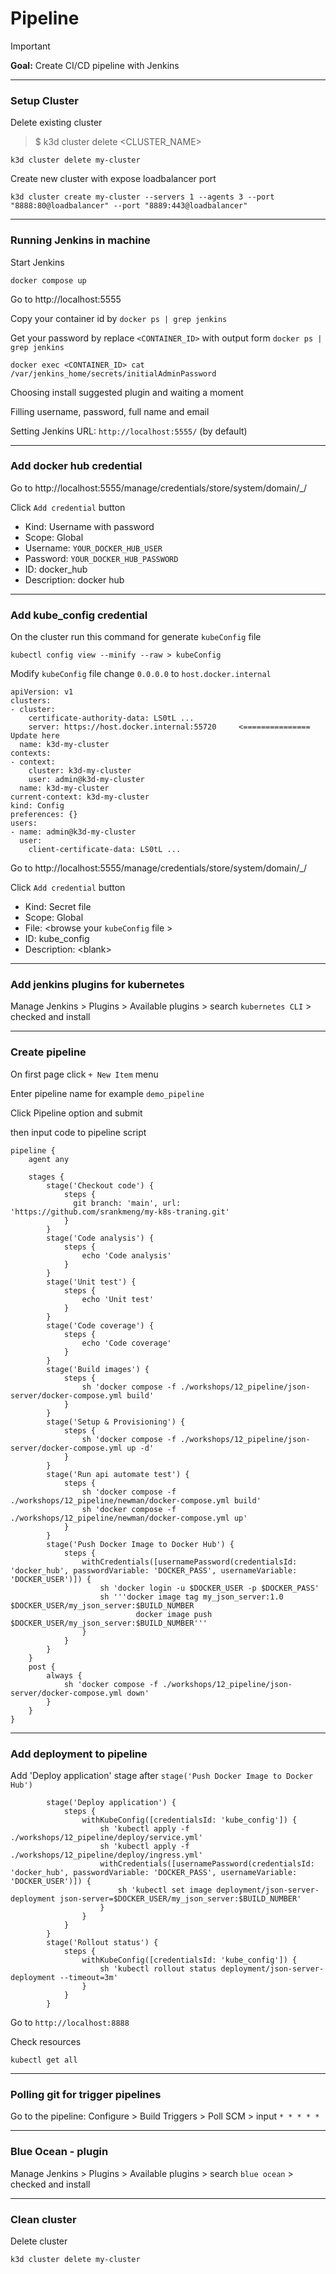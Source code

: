 # Pipeline

> [!IMPORTANT]  
> **Goal:** Create CI/CD pipeline with Jenkins

---

### Setup Cluster

Delete existing cluster
> $ k3d cluster delete <CLUSTER_NAME>
```
k3d cluster delete my-cluster
```

Create new cluster with expose loadbalancer port
```
k3d cluster create my-cluster --servers 1 --agents 3 --port "8888:80@loadbalancer" --port "8889:443@loadbalancer"
```

---

### Running Jenkins in machine

Start Jenkins
```
docker compose up
```

Go to http://localhost:5555

Copy your container id by `docker ps | grep jenkins`

Get your password by replace `<CONTAINER_ID>` with output form `docker ps | grep jenkins`

```
docker exec <CONTAINER_ID> cat /var/jenkins_home/secrets/initialAdminPassword
```

Choosing install suggested plugin and waiting a moment

Filling username, password, full name and email 

Setting Jenkins URL: `http://localhost:5555/` (by default)

---

### Add docker hub credential

Go to http://localhost:5555/manage/credentials/store/system/domain/_/

Click `Add credential` button

- Kind: Username with password
- Scope: Global
- Username: `YOUR_DOCKER_HUB_USER`
- Password: `YOUR_DOCKER_HUB_PASSWORD`
- ID: docker_hub
- Description: docker hub

---

### Add kube_config credential

On the cluster run this command for generate `kubeConfig` file
```
kubectl config view --minify --raw > kubeConfig
```

Modify `kubeConfig` file change `0.0.0.0` to `host.docker.internal`
```
apiVersion: v1
clusters:
- cluster:
    certificate-authority-data: LS0tL ...
    server: https://host.docker.internal:55720     <=============== Update here 
  name: k3d-my-cluster
contexts:
- context:
    cluster: k3d-my-cluster
    user: admin@k3d-my-cluster
  name: k3d-my-cluster
current-context: k3d-my-cluster
kind: Config
preferences: {}
users:
- name: admin@k3d-my-cluster
  user:
    client-certificate-data: LS0tL ... 
```

Go to http://localhost:5555/manage/credentials/store/system/domain/_/

Click `Add credential` button

- Kind: Secret file
- Scope: Global
- File: \<browse your `kubeConfig` file \>
- ID: kube_config
- Description: \<blank\>

---

### Add jenkins plugins for kubernetes 

Manage Jenkins > Plugins > Available plugins > search `kubernetes CLI` > checked and install

---

### Create pipeline

On first page click `+ New Item` menu

Enter pipeline name for example `demo_pipeline`

Click Pipeline option and submit 

then input code to pipeline script

```
pipeline {
    agent any

    stages {
        stage('Checkout code') {
            steps {
              git branch: 'main', url: 'https://github.com/srankmeng/my-k8s-traning.git'
            }
        }
        stage('Code analysis') {
            steps {
                echo 'Code analysis'
            }
        }
        stage('Unit test') {
            steps {
                echo 'Unit test'
            }
        }
        stage('Code coverage') {
            steps {
                echo 'Code coverage'
            }
        }
        stage('Build images') {
            steps {
                sh 'docker compose -f ./workshops/12_pipeline/json-server/docker-compose.yml build'
            }
        }
        stage('Setup & Provisioning') {
            steps {
                sh 'docker compose -f ./workshops/12_pipeline/json-server/docker-compose.yml up -d'
            }
        }
        stage('Run api automate test') {
            steps {
                sh 'docker compose -f ./workshops/12_pipeline/newman/docker-compose.yml build'
                sh 'docker compose -f ./workshops/12_pipeline/newman/docker-compose.yml up'
            }
        }
        stage('Push Docker Image to Docker Hub') {
            steps {
                withCredentials([usernamePassword(credentialsId: 'docker_hub', passwordVariable: 'DOCKER_PASS', usernameVariable: 'DOCKER_USER')]) {
                    sh 'docker login -u $DOCKER_USER -p $DOCKER_PASS'
                    sh '''docker image tag my_json_server:1.0 $DOCKER_USER/my_json_server:$BUILD_NUMBER
                            docker image push $DOCKER_USER/my_json_server:$BUILD_NUMBER'''
                }        
            }
        }     
    }
    post {
        always {
            sh 'docker compose -f ./workshops/12_pipeline/json-server/docker-compose.yml down'
        }
    }
}
```

---

### Add deployment to pipeline

Add 'Deploy application' stage after `stage('Push Docker Image to Docker Hub')`

```
        stage('Deploy application') {
            steps {
                withKubeConfig([credentialsId: 'kube_config']) {
                    sh 'kubectl apply -f ./workshops/12_pipeline/deploy/service.yml'
                    sh 'kubectl apply -f ./workshops/12_pipeline/deploy/ingress.yml'
                    withCredentials([usernamePassword(credentialsId: 'docker_hub', passwordVariable: 'DOCKER_PASS', usernameVariable: 'DOCKER_USER')]) {
                        sh 'kubectl set image deployment/json-server-deployment json-server=$DOCKER_USER/my_json_server:$BUILD_NUMBER'
                    }
                } 
            }
        }
        stage('Rollout status') {
            steps {
                withKubeConfig([credentialsId: 'kube_config']) {
                    sh 'kubectl rollout status deployment/json-server-deployment --timeout=3m'
                } 
            }
        }
```
Go to `http://localhost:8888`

Check resources
```
kubectl get all
```

---

### Polling git for trigger pipelines
Go to the pipeline: Configure > Build Triggers > Poll SCM > input `* * * * *`

---

### Blue Ocean - plugin

Manage Jenkins > Plugins > Available plugins > search `blue ocean` > checked and install

---

### Clean cluster

Delete cluster
```
k3d cluster delete my-cluster
```
